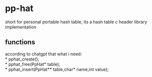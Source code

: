 # pp-hat
short for personal portable hash table, its a hash table c header library implementation   

## functions
according to chatgpt that what i need:   
    * pphat_create();  
    * pphat_free(PpHat* table);   
    * pphat_insert(PpHat** table,char* name,int value);